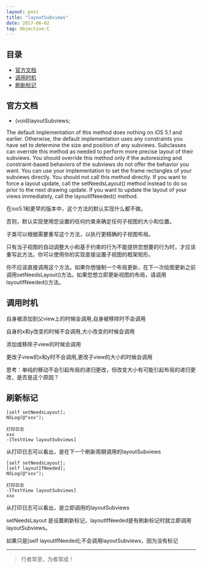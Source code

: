 ```yaml
---
layout: post
title: "layoutSubviews"
date: 2017-06-02
tag: Objective-C
---
```






## 目录
* [官方文档](#content1)
* [调用时机](#content2)
* [刷新标记](#content3)



<!-- ************************************************ -->
## <a id="content1">官方文档</a>

- (void)layoutSubviews;


The default implementation of this method does nothing on iOS 5.1 and earlier. Otherwise, the default implementation uses any constraints you have set to determine the size and position of any subviews.
Subclasses can override this method as needed to perform more precise layout of their subviews. You should override this method only if the autoresizing and constraint-based behaviors of the subviews do not offer the behavior you want. You can use your implementation to set the frame rectangles of your subviews directly.
You should not call this method directly. If you want to force a layout update, call the setNeedsLayout() method instead to do so prior to the next drawing update. If you want to update the layout of your views immediately, call the layoutIfNeeded() method.


在ios5.1和更早的版本中，这个方法的默认实现什么都不做。

否则，默认实现使用您设置的任何约束来确定任何子视图的大小和位置。

子类可以根据需要重写这个方法，以执行更精确的子视图布局。

只有当子视图的自动调整大小和基于约束的行为不能提供您想要的行为时，才应该重写此方法。你可以使用你的实现直接设置子视图的框架矩形。

你不应该直接调用这个方法。如果你想强制一个布局更新，在下一次绘图更新之前调用setNeedsLayout()方法。如果您想立即更新视图的布局，请调用layoutIfNeeded()方法。


<!-- ************************************************ -->
## <a id="content2">调用时机</a>

  
自身被添加到父view上的时候会调用,自身被移除时不会调用
    
自身的x和y改变的时候不会调用,大小改变的时候会调用

添加或移除子view的时候会调用

更改子view的x和y时不会调用,更改子view的大小的时候会调用

思考：单纯的移动不会引起布局的递归更改，但改变大小有可能引起布局的递归更改，是否是这个原因？

<!-- ************************************************ -->
## <a id="content3">刷新标记</a>

```
[self setNeedsLayout];
NSLog(@"xxx");

打印日志
xxx
-[TestView layoutSubviews]
```

从打印日志可以看出，是在下一个刷新周期调用的layoutSubviews


```  
[self setNeedsLayout];
[self layoutIfNeeded];
NSLog(@"xxx");

打印日志
-[TestView layoutSubviews]
xxx
```

从打印日志可以看出，是立即调用的layoutSubviews

setNeedsLayout 是设置刷新标记，layoutIfNeeded是有刷新标记时就立即调用layoutSubviews。

如果只是[self layoutIfNeeded];不会调用layoutSubviews，因为没有标记




----------
>  行者常至，为者常成！


